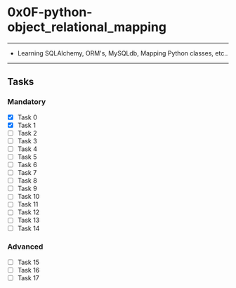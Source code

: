 # 0x0F-python-object_relational_mapping

---

* Learning SQLAlchemy, ORM's, MySQLdb, Mapping Python classes, etc..

---

## Tasks

### Mandatory

* [x] Task 0
* [x] Task 1
* [ ] Task 2
* [ ] Task 3
* [ ] Task 4
* [ ] Task 5
* [ ] Task 6
* [ ] Task 7
* [ ] Task 8
* [ ] Task 9
* [ ] Task 10
* [ ] Task 11
* [ ] Task 12
* [ ] Task 13
* [ ] Task 14

### Advanced

* [ ] Task 15
* [ ] Task 16
* [ ] Task 17

